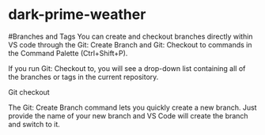 # dark-prime-weather

#Branches and Tags
You can create and checkout branches directly within VS code through the Git: Create Branch and Git: Checkout to commands in the Command Palette (Ctrl+Shift+P).

If you run Git: Checkout to, you will see a drop-down list containing all of the branches or tags in the current repository.

Git checkout

The Git: Create Branch command lets you quickly create a new branch. Just provide the name of your new branch and VS Code will create the branch and switch to it.